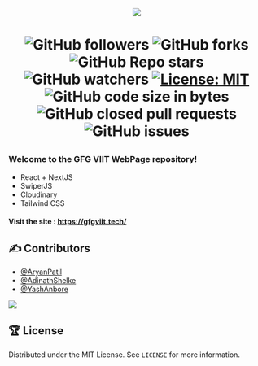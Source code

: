 <p align="center">
  <img src="https://www.gfgviit.tech/assets/gfg_viit_logo.png">
</p>


<h1 align="center">

![GitHub followers](https://img.shields.io/github/followers/AryanP45?color=Blue&style=social)
![GitHub forks](https://img.shields.io/github/forks/AryanP45/GeekVishwa.github.io?style=social)
![GitHub Repo stars](https://img.shields.io/github/stars/AryanP45/GeekVishwa.github.io?style=social)
![GitHub watchers](https://img.shields.io/github/watchers/AryanP45/GeekVishwa.github.io?style=social)
[![License: MIT](https://img.shields.io/badge/License-MIT-yellow.svg)](https://opensource.org/licenses/MIT)    
![GitHub code size in bytes](https://img.shields.io/github/languages/code-size/AryanP45/GeekVishwa.github.io)
![GitHub closed pull requests](https://img.shields.io/github/issues-pr-closed/Aryanp45/GeekVishwa.github.io?label=Pull%20Requests)
![GitHub issues](https://img.shields.io/github/issues/Aryanp45/GeekVishwa.github.io?label=Issues)

### **Welcome to the GFG VIIT WebPage repository!**
- React + NextJS
- SwiperJS
- Cloudinary
- Tailwind CSS

#### **Visit the site : https://gfgviit.tech/**

## ✍️ Contributors

- [@AryanPatil](https://www.github.com/AryanP45)
- [@AdinathShelke](https://www.github.com/adi-shelke)
- [@YashAnbore](https://github.com/yashanbhore)

<a href="https://github.com/AryanP45/GeekVishwa/graphs/contributors">
    <img src="https://contrib.rocks/image?repo=AryanP45/GeekVishwa" />
  </a>


## 🏆 License

Distributed under the MIT License. See `LICENSE` for more information.
